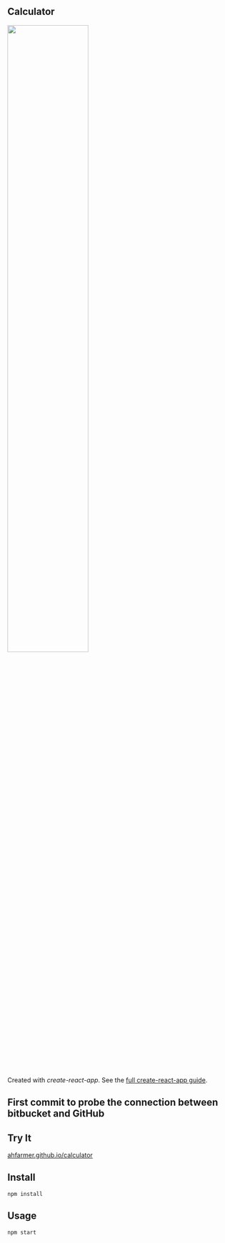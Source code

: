 Calculator
---
<img src="Logotype primary.png" width="60%" height="60%" />

Created with *create-react-app*. See the [full create-react-app guide](https://github.com/facebookincubator/create-react-app/blob/master/packages/react-scripts/template/README.md).

## First commit to probe the connection between bitbucket and GitHub


Try It
---

[ahfarmer.github.io/calculator](https://ahfarmer.github.io/calculator/)



Install
---

`npm install`



Usage
---

`npm start`
